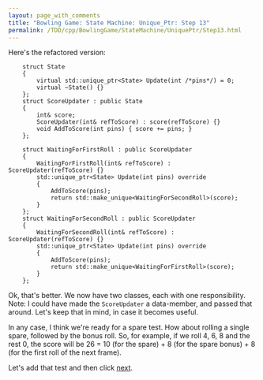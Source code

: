 ```yaml
---
layout: page_with_comments
title: "Bowling Game: State Machine: Unique_Ptr: Step 13"
permalink: /TDD/cpp/BowlingGame/StateMachine/UniquePtr/Step13.html
---
```


Here's the refactored version:
```
    struct State
    {
        virtual std::unique_ptr<State> Update(int /*pins*/) = 0;
        virtual ~State() {}
    };
    struct ScoreUpdater : public State
    {
        int& score;
        ScoreUpdater(int& refToScore) : score(refToScore) {}
        void AddToScore(int pins) { score += pins; }
    };

    struct WaitingForFirstRoll : public ScoreUpdater
    {
        WaitingForFirstRoll(int& refToScore) : ScoreUpdater(refToScore) {}
        std::unique_ptr<State> Update(int pins) override
        {
            AddToScore(pins);
            return std::make_unique<WaitingForSecondRoll>(score);
        }
    };
    struct WaitingForSecondRoll : public ScoreUpdater
    {
        WaitingForSecondRoll(int& refToScore) : ScoreUpdater(refToScore) {}
        std::unique_ptr<State> Update(int pins) override
        {
            AddToScore(pins);
            return std::make_unique<WaitingForFirstRoll>(score);
        }
    };
```

Ok, that's better. We now have two classes, each with one responsibility. Note: I could have made the ```ScoreUpdater``` a data-member, and passed that around. Let's keep that in mind, in case it becomes useful.

In any case, I think we're ready for a spare test. How about rolling a single spare, followed by the bonus roll. 
So, for example, if we roll 4, 6, 8 and the rest 0, the score will be 26 = 10 (for the spare) + 8 (for the spare bonus) + 8 (for the first roll of the next frame).

Let's add that test and then click [next](Step14.html).

